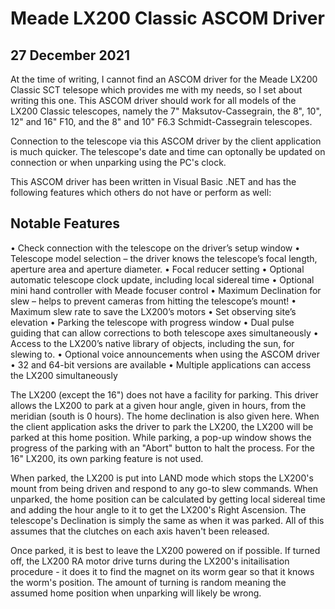 Meade LX200 Classic ASCOM Driver
================================


27 December 2021
----------------

At the time of writing, I cannot find an ASCOM driver for the Meade LX200 Classic SCT telesope which provides me with my needs,
so I set about writing this one. This ASCOM driver should work for all models of the LX200 Classic telescopes, namely the
7" Maksutov-Cassegrain, the 8", 10", 12" and 16" F10, and the 8" and 10" F6.3 Schmidt-Cassegrain telescopes.

Connection to the telescope via this ASCOM driver by the client application is much quicker.  The telescope's date and time can
optonally be updated on connection or when unparking using the PC's clock.

This ASCOM driver has been written in Visual Basic .NET and has the following features which others do not have or perform as well:

Notable Features
----------------

•	Check connection with the telescope on the driver’s setup window
•	Telescope model selection – the driver knows the telescope’s focal length, aperture area and aperture diameter.
•	Focal reducer setting
•	Optional automatic telescope clock update, including local sidereal time
•	Optional mini hand controller with Meade focuser control
•	Maximum Declination for slew – helps to prevent cameras from hitting the telescope’s mount!
•	Maximum slew rate to save the LX200’s motors
•	Set observing site’s elevation
•	Parking the telescope with progress window
•	Dual pulse guiding that can allow corrections to both telescope axes simultaneously
•	Access to the LX200’s native library of objects, including the sun, for slewing to.
•	Optional voice announcements when using the ASCOM driver
•	32 and 64-bit versions are available
•	Multiple applications can access the LX200 simultaneously

The LX200 (except the 16") does not have a facility for parking.  This driver allows the LX200 to park at a given hour angle,
given in hours, from the meridian (south is 0 hours).  The home declination is also given here.  When the client application asks 
the driver to park the LX200, the LX200 will be parked at this home position.  While parking, a pop-up window shows the progress of
the parking with an "Abort" button to halt the process.  For the 16" LX200, its own parking feature is not used.

When parked, the LX200 is put into LAND mode which stops the LX200's mount from being driven and respond to any go-to slew
commands.  When unparked, the home position can be calculated by getting local sidereal time and adding the hour angle to it to
get the LX200's Right Ascension.  The telescope's Declination is simply the same as when it was parked.  All of this assumes that
the clutches on each axis haven't been released.

Once parked, it is best to leave the LX200 powered on if possible.  If turned off, the LX200 RA motor drive turns during the
LX200's initailisation procedure - it does it to find the magnet on its worm gear so that it knows the worm's position.  The
amount of turning is random meaning the assumed home position when unparking will likely be wrong.
